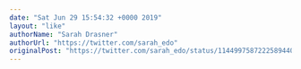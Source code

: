 ```yaml
---
date: "Sat Jun 29 15:54:32 +0000 2019"
layout: "like"
authorName: "Sarah Drasner"
authorUrl: "https://twitter.com/sarah_edo"
originalPost: "https://twitter.com/sarah_edo/status/1144997587222589440"
---
```

